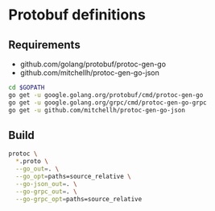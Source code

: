 # Protobuf definitions

## Requirements

- github.com/golang/protobuf/protoc-gen-go
- github.com/mitchellh/protoc-gen-go-json

```sh
cd $GOPATH
go get -u google.golang.org/protobuf/cmd/protoc-gen-go
go get -u google.golang.org/grpc/cmd/protoc-gen-go-grpc
go get -u github.com/mitchellh/protoc-gen-go-json
```

## Build

```sh
protoc \
  *.proto \
  --go_out=. \
  --go_opt=paths=source_relative \
  --go-json_out=. \
  --go-grpc_out=. \
  --go-grpc_opt=paths=source_relative
```
